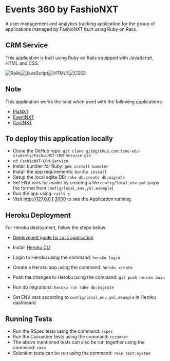 # Events 360 by FashioNXT

A user management and analytics tracking application for the group of applications managed by FashioNXT built using Ruby on Rails.

## CRM Service

This application is built using Ruby on Rails equipped with JavaScript, HTML and CSS. 


![Rails](https://img.shields.io/badge/rails-%23CC0000.svg?style=for-the-badge&logo=ruby-on-rails&logoColor=white)![JavaScript](https://img.shields.io/badge/javascript-%23323330.svg?style=for-the-badge&logo=javascript&logoColor=%23F7DF1E)![HTML5](https://img.shields.io/badge/html5-%23E34F26.svg?style=for-the-badge&logo=html5&logoColor=white)![CSS3](https://img.shields.io/badge/css3-%231572B6.svg?style=for-the-badge&logo=css3&logoColor=white)
 

## Note

This application works the best when used with the following applications:
- [PlaNXT](https://github.com/tamu-edu-students/PLAN-NXT)
- [EventNXT](https://github.com/tamu-edu-students/EventNXT-606-Spring2023)
- [CastNXT](https://github.com/tamu-edu-students/CastNXT_Spring2023)

## To deploy this application locally
- Clone the GitHub repo: `git clone git@github.com:tamu-edu-students/FashioNXT-CRM-Service.git`
- `cd FashioNXT-CRM-Service`
- Install bundler for Ruby: `gem install bundler`
- Install the app requirements: `bundle install`
- Setup the local sqlite DB: `rake db:create db:migrate`
- Set ENV vars for mailer by creating a file `config/local_env.yml` (copy the format from `config/local_env.yml.example`)
- Run the app using: `rails s`
- Visit http://127.0.0.1:3000 to see the Application running.

## Heroku Deployment
For Heroku deployment, follow the steps below:
- [Deployment guide for rails application](https://devcenter.heroku.com/articles/getting-started-with-rails6)

- Install [Heroku CLI](https://devcenter.heroku.com/articles/heroku-cli)
- Login to Heroku using the command: `heroku login`
- Create a Heroku app using the command: `heroku create`
- Push the changes to Heroku using the command: `git push heroku main`
- Run db migrations: `heroku run rake db:migrate`
- Set ENV vars according to `config/local_env.yml.example` in Heroku dashboard

## Running Tests
- Run the RSpec tests using the command: `rspec`
- Run the Cucumber tests using the command: `cucumber`
- The above mentioned tests can also be run together using the command: `rake`
- Selenium tests can be run using the command: `rake test:system`
